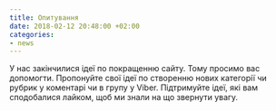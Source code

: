 ```yaml
---
title: Опитування
date: 2018-02-12 20:48:00 +02:00
categories:
- news
---
```


У нас закінчилися ідеї по покращенню сайту. Тому просимо вас допомогти. Пропонуйте свої ідеї по створенню нових категорії чи рубрик у коментарі чи в групу у Viber. Підтримуйте ідеї, які вам сподобалися лайком, щоб ми знали на що звернути увагу.  
